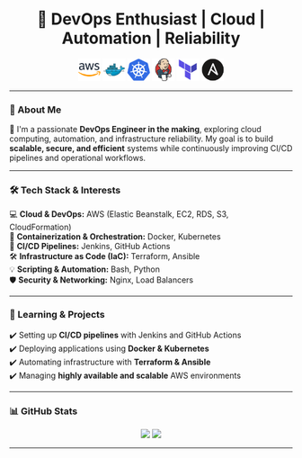 <h1 align="center">🚀 DevOps Enthusiast | Cloud | Automation | Reliability</h1>

<p align="center">
  <img src="https://github.com/devicons/devicon/blob/master/icons/amazonwebservices/amazonwebservices-original-wordmark.svg" alt="AWS" width="40" height="40"/>
  <img src="https://github.com/devicons/devicon/blob/master/icons/docker/docker-original.svg" alt="Docker" width="40" height="40"/>
  <img src="https://github.com/devicons/devicon/blob/master/icons/kubernetes/kubernetes-plain.svg" alt="Kubernetes" width="40" height="40"/>
  <img src="https://github.com/devicons/devicon/blob/master/icons/jenkins/jenkins-original.svg" alt="Jenkins" width="40" height="40"/>
  <img src="https://github.com/devicons/devicon/blob/master/icons/terraform/terraform-original.svg" alt="Terraform" width="40" height="40"/>
  <img src="https://github.com/devicons/devicon/blob/master/icons/ansible/ansible-original.svg" alt="Ansible" width="40" height="40"/>
</p>

---

### 👋 About Me  
🚀 I'm a passionate **DevOps Engineer in the making**, exploring cloud computing, automation, and infrastructure reliability. My goal is to build **scalable, secure, and efficient** systems while continuously improving CI/CD pipelines and operational workflows.  

---

### 🛠️ Tech Stack & Interests  
💻 **Cloud & DevOps:** AWS (Elastic Beanstalk, EC2, RDS, S3, CloudFormation)  
🐳 **Containerization & Orchestration:** Docker, Kubernetes  
🔄 **CI/CD Pipelines:** Jenkins, GitHub Actions  
🛠️ **Infrastructure as Code (IaC):** Terraform, Ansible   
💡 **Scripting & Automation:** Bash, Python  
🛡️ **Security & Networking:** Nginx, Load Balancers  

---

### 🌱 Learning & Projects  
✔️ Setting up **CI/CD pipelines** with Jenkins and GitHub Actions  
✔️ Deploying applications using **Docker & Kubernetes**  
✔️ Automating infrastructure with **Terraform & Ansible**  
✔️ Managing **highly available and scalable** AWS environments  

---

### 📊 GitHub Stats  
<p align="center">
  <img src="https://github-readme-stats.vercel.app/api?username=chetan-patil7&show_icons=true&theme=dark" width="48%" />
  <img src="[![GitHub Streak](https://github-readme-streak-stats.herokuapp.com?user=chetan-patil7)](https://git.io/streak-stats)&theme=dark width="48%" />
</p>

---
